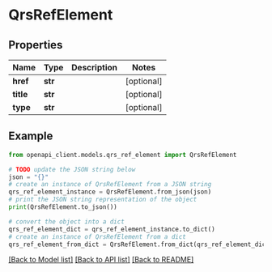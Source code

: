 # QrsRefElement


## Properties

Name | Type | Description | Notes
------------ | ------------- | ------------- | -------------
**href** | **str** |  | [optional] 
**title** | **str** |  | [optional] 
**type** | **str** |  | [optional] 

## Example

```python
from openapi_client.models.qrs_ref_element import QrsRefElement

# TODO update the JSON string below
json = "{}"
# create an instance of QrsRefElement from a JSON string
qrs_ref_element_instance = QrsRefElement.from_json(json)
# print the JSON string representation of the object
print(QrsRefElement.to_json())

# convert the object into a dict
qrs_ref_element_dict = qrs_ref_element_instance.to_dict()
# create an instance of QrsRefElement from a dict
qrs_ref_element_from_dict = QrsRefElement.from_dict(qrs_ref_element_dict)
```
[[Back to Model list]](../README.md#documentation-for-models) [[Back to API list]](../README.md#documentation-for-api-endpoints) [[Back to README]](../README.md)


